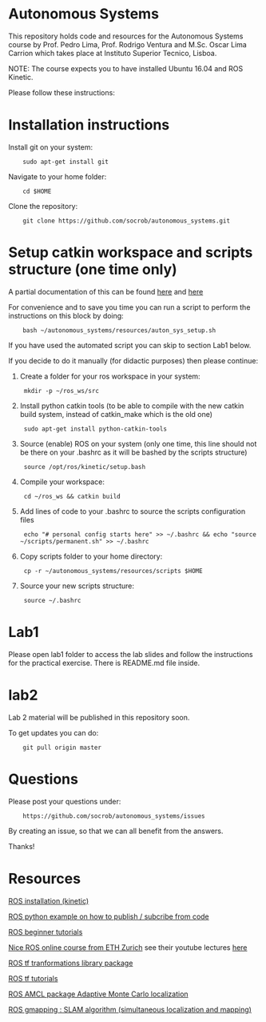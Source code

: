 Autonomous Systems
===

This repository holds code and resources for the Autonomous Systems course by Prof. Pedro Lima, Prof. Rodrigo Ventura and M.Sc. Oscar Lima Carrion
which takes place at Instituto Superior Tecnico, Lisboa.

NOTE: The course expects you to have installed Ubuntu 16.04 and ROS Kinetic.

Please follow these instructions:

Installation instructions
===

Install git on your system:

        sudo apt-get install git

Navigate to your home folder:

        cd $HOME

Clone the repository:

        git clone https://github.com/socrob/autonomous_systems.git

Setup catkin workspace and scripts structure (one time only)
===

A partial documentation of this can be found [here](http://wiki.ros.org/catkin/Tutorials/create_a_workspace) and [here](http://catkin-tools.readthedocs.io/en/latest/index.html)

For convenience and to save you time you can run a script to perform the instructions on this block by doing:

        bash ~/autonomous_systems/resources/auton_sys_setup.sh

If you have used the automated script you can skip to section Lab1 below.

If you decide to do it manually (for didactic purposes) then please continue:

1. Create a folder for your ros workspace in your system:

        mkdir -p ~/ros_ws/src

2. Install python catkin tools (to be able to compile with the new catkin build system, instead of catkin_make which is the old one)

        sudo apt-get install python-catkin-tools

3. Source (enable) ROS on your system (only one time, this line should not be there on your .bashrc as it will be bashed by the scripts structure)

        source /opt/ros/kinetic/setup.bash

4. Compile your workspace:

        cd ~/ros_ws && catkin build

5. Add lines of code to your .bashrc to source the scripts configuration files

        echo "# personal config starts here" >> ~/.bashrc && echo "source ~/scripts/permanent.sh" >> ~/.bashrc

6. Copy scripts folder to your home directory:

        cp -r ~/autonomous_systems/resources/scripts $HOME

7. Source your new scripts structure:

        source ~/.bashrc

Lab1
===

Please open lab1 folder to access the lab slides and follow the instructions for the practical exercise. There is README.md file inside.

lab2
===

Lab 2 material will be published in this repository soon.

To get updates you can do:

        git pull origin master

Questions
===

Please post your questions under:

        https://github.com/socrob/autonomous_systems/issues

By creating an issue, so that we can all benefit from the answers.

Thanks!

Resources
===

[ROS installation (kinetic)](http://wiki.ros.org/kinetic/Installation/Ubuntu)

[ROS python example on how to publish / subcribe from code](http://wiki.ros.org/ROS/Tutorials/WritingPublisherSubscriber%28python%29)

[ROS beginner tutorials](http://wiki.ros.org/ROS/Tutorials)

[Nice ROS online course from ETH Zurich](http://www.rsl.ethz.ch/education-students/lectures/ros.html) see their youtube lectures [here](https://www.youtube.com/watch?list=PLE-BQwvVGf8HOvwXPgtDfWoxd4Cc6ghiP&v=0BxVPCInS3M)

[ROS tf tranformations library package](http://wiki.ros.org/tf)

[ROS tf tutorials](http://wiki.ros.org/tf/Tutorials)

[ROS AMCL package Adaptive Monte Carlo localization](http://wiki.ros.org/amcl)

[ROS gmapping : SLAM algorithm (simultaneous localization and mapping)](http://wiki.ros.org/gmapping)
